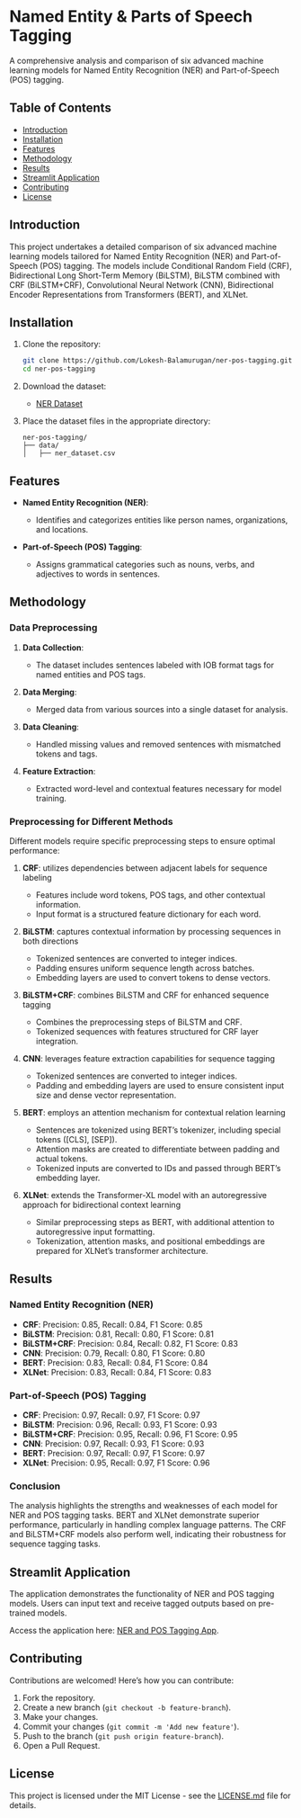 # Named Entity & Parts of Speech Tagging

A comprehensive analysis and comparison of six advanced machine learning models for Named Entity Recognition (NER) and Part-of-Speech (POS) tagging.

## Table of Contents
- [Introduction](#introduction)
- [Installation](#installation)
- [Features](#features)
- [Methodology](#methodology)
- [Results](#results)
- [Streamlit Application](#streamlit-application)
- [Contributing](#contributing)
- [License](#license)

## Introduction

This project undertakes a detailed comparison of six advanced machine learning models tailored for Named Entity Recognition (NER) and Part-of-Speech (POS) tagging. The models include Conditional Random Field (CRF), Bidirectional Long Short-Term Memory (BiLSTM), BiLSTM combined with CRF (BiLSTM+CRF), Convolutional Neural Network (CNN), Bidirectional Encoder Representations from Transformers (BERT), and XLNet.

## Installation

1. Clone the repository:
    ```bash
    git clone https://github.com/Lokesh-Balamurugan/ner-pos-tagging.git
    cd ner-pos-tagging
    ```

2. Download the dataset:
    - [NER Dataset](https://www.kaggle.com/code/bavalpreet26/ner-using-crf/input?select=ner_dataset.csv)

3. Place the dataset files in the appropriate directory:
    ```plaintext
    ner-pos-tagging/
    ├── data/
    │   ├── ner_dataset.csv
    ```

## Features

- **Named Entity Recognition (NER)**:
  - Identifies and categorizes entities like person names, organizations, and locations.
  
- **Part-of-Speech (POS) Tagging**:
  - Assigns grammatical categories such as nouns, verbs, and adjectives to words in sentences.

## Methodology

### Data Preprocessing

1. **Data Collection**:
   - The dataset includes sentences labeled with IOB format tags for named entities and POS tags.

2. **Data Merging**:
   - Merged data from various sources into a single dataset for analysis.

3. **Data Cleaning**:
   - Handled missing values and removed sentences with mismatched tokens and tags.

4. **Feature Extraction**:
   - Extracted word-level and contextual features necessary for model training.

### Preprocessing for Different Methods

Different models require specific preprocessing steps to ensure optimal performance:

1. **CRF**: utilizes dependencies between adjacent labels for sequence labeling
   - Features include word tokens, POS tags, and other contextual information.
   - Input format is a structured feature dictionary for each word.

2. **BiLSTM**: captures contextual information by processing sequences in both directions
   - Tokenized sentences are converted to integer indices.
   - Padding ensures uniform sequence length across batches.
   - Embedding layers are used to convert tokens to dense vectors.

3. **BiLSTM+CRF**: combines BiLSTM and CRF for enhanced sequence tagging
   - Combines the preprocessing steps of BiLSTM and CRF.
   - Tokenized sequences with features structured for CRF layer integration.

4. **CNN**: leverages feature extraction capabilities for sequence tagging
   - Tokenized sentences are converted to integer indices.
   - Padding and embedding layers are used to ensure consistent input size and dense vector representation.

5. **BERT**: employs an attention mechanism for contextual relation learning
   - Sentences are tokenized using BERT’s tokenizer, including special tokens ([CLS], [SEP]).
   - Attention masks are created to differentiate between padding and actual tokens.
   - Tokenized inputs are converted to IDs and passed through BERT’s embedding layer.

6. **XLNet**: extends the Transformer-XL model with an autoregressive approach for bidirectional context learning
   - Similar preprocessing steps as BERT, with additional attention to autoregressive input formatting.
   - Tokenization, attention masks, and positional embeddings are prepared for XLNet’s transformer architecture.

## Results

### Named Entity Recognition (NER)

- **CRF**: Precision: 0.85, Recall: 0.84, F1 Score: 0.85
- **BiLSTM**: Precision: 0.81, Recall: 0.80, F1 Score: 0.81
- **BiLSTM+CRF**: Precision: 0.84, Recall: 0.82, F1 Score: 0.83
- **CNN**: Precision: 0.79, Recall: 0.80, F1 Score: 0.80
- **BERT**: Precision: 0.83, Recall: 0.84, F1 Score: 0.84
- **XLNet**: Precision: 0.83, Recall: 0.84, F1 Score: 0.83

### Part-of-Speech (POS) Tagging

- **CRF**: Precision: 0.97, Recall: 0.97, F1 Score: 0.97
- **BiLSTM**: Precision: 0.96, Recall: 0.93, F1 Score: 0.93
- **BiLSTM+CRF**: Precision: 0.95, Recall: 0.96, F1 Score: 0.95
- **CNN**: Precision: 0.97, Recall: 0.93, F1 Score: 0.93
- **BERT**: Precision: 0.97, Recall: 0.97, F1 Score: 0.97
- **XLNet**: Precision: 0.95, Recall: 0.97, F1 Score: 0.96

### Conclusion

The analysis highlights the strengths and weaknesses of each model for NER and POS tagging tasks. BERT and XLNet demonstrate superior performance, particularly in handling complex language patterns. The CRF and BiLSTM+CRF models also perform well, indicating their robustness for sequence tagging tasks.

## Streamlit Application

The application demonstrates the functionality of NER and POS tagging models. Users can input text and receive tagged outputs based on pre-trained models. 

Access the application here: [NER and POS Tagging App](https://huggingface.co/spaces/lokeshbalamurugan20/NamedEntityandPOS).

## Contributing

Contributions are welcomed! Here’s how you can contribute:

1. Fork the repository.
2. Create a new branch (`git checkout -b feature-branch`).
3. Make your changes.
4. Commit your changes (`git commit -m 'Add new feature'`).
5. Push to the branch (`git push origin feature-branch`).
6. Open a Pull Request.

## License

This project is licensed under the MIT License - see the [LICENSE.md](LICENSE.md) file for details.
